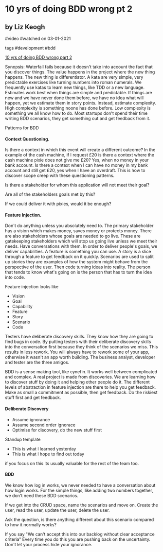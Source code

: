 # 10 yrs of doing BDD wrong pt 2
## by Liz Keogh 
#video #watched on 03-01-2021

tags 
#development #bdd

[10 yrs of doing BDD wrong part 2](https://www.youtube.com/watch?v=AFCdE5KSREI)

Synopsis: Waterfall fails because it doesn't take into account the fact that you discover things. The value happens in the project where the new thing happens. The new thing is differentiator. A kata are very simple, very predictable exercises like turning numbers into roman numerals. We frequently use katas to learn new things, like TDD or a new language. Estimates work best when things are simple and predictable. If things are new and we have never done them before, we have no idea what will happen, yet we estimate them in story points. Instead, estimate complexity. High complexity is something noone has done before. Low complexity is something we all know how to do. Most startups don't spend their time writing BDD scenarios, they get something out and get feedback from it.

Patterns for BDD

#### Context Questioning. 

Is there a context in which this event will create a different outcome? In the example of the cash machine, if I request £20 is there a context where the cash machine pixie does not give me £20? Yes, when no money in your bank account. Is there a context when I can have no money in my bank account and still get £20, yes when I have an overdraft. This is how to discover scope creep with these questioning patterns.

Is there a stakeholder for whom this application will not meet their goal?

Are all of the stakeholders goals met by this?

If we could deliver it with pixies, would it be enough?

#### Feature Injection. 

Don't do anything unless you absolutely need to. The primary stakeholder has a vision which makes money, saves money or protects money. There are also stakeholders whose goals are needed to go live. These are gatekeeping stakeholders which will stop us going live unless we meet their needs. Have conversations with them. In order to deliver people's goals, we deliver capabilities. A feature is something you can use. A story is a slice through a feature to get feedback on it quickly. Scenarios are used to split up stories they are examples of how the system might behave from the perspective of the user. Then code turning ideas into reality. The person that tends to know what's going on is the person that has to turn the idea into code. 

Feature injection looks like

- Vision
- Goal
- Capability
- Feature
- Story
- Scenario
- Code

Testers have deliberate discovery skills. They know how they are going to find bugs in code. By putting testers with their deliberate discovery skills into the conversation first because they think of the scenarios we miss. This results in less rework. You will always have to rework some of your app, otherwise it wasn't an app worth building. The business analyst, developer and tester are the three amigos.

BDD is a sense making tool, like cynefin. It works well between complicated and complex. A real project is made from discoveries. We are learning how to discover stuff by doing it and helping other people do it. The different levels of abstraction in feature injection are there to help you get feedback. Make as small a commitment as possible, then get feedback. Do the riskiest stuff first and get feedback.

#### Deliberate Discovery
- Assume ignorance
- Assume second order ignorace
- Optimise for discovery, do the new stuff first

Standup template
- This is what I learned yesterday
- This is what I hope to find out today

if you focus on this its usually valuable for the rest of the team too.

#### BDD

We know how log in works, we never needed to have a conversation about how login works. For the simple things, like adding two numbers together, we don't need these BDD scenarios.

If we get into the CRUD space, name the scenarios and move on. Create the user, read the user, update the user, delete the user.

Ask the question, is there anything different about this scenario compared to how it normally works?

If you say "We can't accept this into our backlog without clear acceptance criteria" Every time you do this you are pushing back on the uncertainty. Don't let your process hide your ignorance.